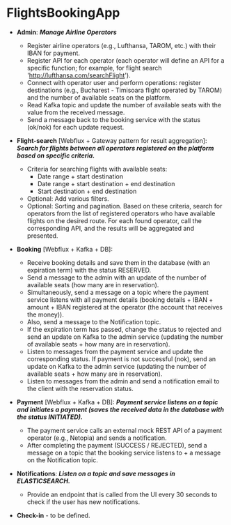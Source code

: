 # FlightsBookingApp
- **Admin**:
  ***Manage Airline Operators***
    - Register airline operators (e.g., Lufthansa, TAROM, etc.) with their IBAN for payment.
    - Register API for each operator (each operator will define an API for a specific function; for example, for flight search 'http://lufthansa.com/searchFlight').
    - Connect with operator user and perform operations: register destinations (e.g., Bucharest - Timisoara flight operated by TAROM) and the number of available seats on the platform.
    - Read Kafka topic and update the number of available seats with the value from the received message.
    - Send a message back to the booking service with the status (ok/nok) for each update request.

- **Flight-search** [Webflux + Gateway pattern for result aggregation]:
  ***Search for flights between all operators registered on the platform based on specific criteria.***
    - Criteria for searching flights with available seats:
        - Date range + start destination
        - Date range + start destination + end destination
        - Start destination + end destination
    - Optional: Add various filters.
    - Optional: Sorting and pagination.
      Based on these criteria, search for operators from the list of registered operators who have available flights on the desired route. For each found operator, call the corresponding API, and the results will be aggregated and presented.

- **Booking** [Webflux + Kafka + DB]:
    - Receive booking details and save them in the database (with an expiration term) with the status RESERVED.
    - Send a message to the admin with an update of the number of available seats (how many are in reservation).
    - Simultaneously, send a message on a topic where the payment service listens with all payment details (booking details + IBAN + amount + IBAN registered at the operator (the account that receives the money)).
    - Also, send a message to the Notification topic.
    - If the expiration term has passed, change the status to rejected and send an update on Kafka to the admin service (updating the number of available seats + how many are in reservation).
    - Listen to messages from the payment service and update the corresponding status.
      If payment is not successful (nok), send an update on Kafka to the admin service (updating the number of available seats + how many are in reservation).
    - Listen to messages from the admin and send a notification email to the client with the reservation status.

- **Payment** [Webflux + Kafka + DB]:
  ***Payment service listens on a topic and initiates a payment (saves the received data in the database with the status INITIATED).***
    - The payment service calls an external mock REST API of a payment operator (e.g., Netopia) and sends a notification.
    - After completing the payment (SUCCESS / REJECTED), send a message on a topic that the booking service listens to + a message on the Notification topic.

- **Notifications**:
  ***Listen on a topic and save messages in ELASTICSEARCH.***
    - Provide an endpoint that is called from the UI every 30 seconds to check if the user has new notifications.

- **Check-in** - to be defined.